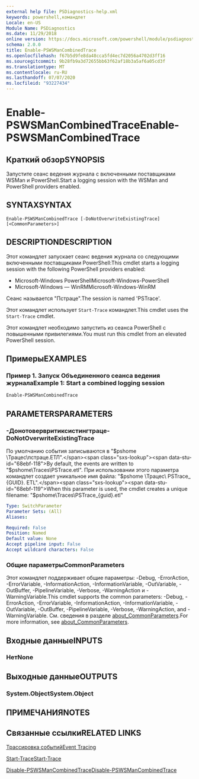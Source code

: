```yaml
---
external help file: PSDiagnostics-help.xml
keywords: powershell,командлет
Locale: en-US
Module Name: PSDiagnostics
ms.date: 11/29/2018
online version: https://docs.microsoft.com/powershell/module/psdiagnostics/enable-pswsmancombinedtrace?view=powershell-5.1&WT.mc_id=ps-gethelp
schema: 2.0.0
title: Enable-PSWSManCombinedTrace
ms.openlocfilehash: f67b5d9fe8da48cca5fd4ec7d2056a4702d3ff16
ms.sourcegitcommit: 9b28fb9a3d72655bb63f62af18b3a5af6a05cd3f
ms.translationtype: MT
ms.contentlocale: ru-RU
ms.lasthandoff: 07/07/2020
ms.locfileid: "93227434"
---
```

# <span data-ttu-id="68ebf-103">Enable-PSWSManCombinedTrace</span><span class="sxs-lookup"><span data-stu-id="68ebf-103">Enable-PSWSManCombinedTrace</span></span>

## <span data-ttu-id="68ebf-104">Краткий обзор</span><span class="sxs-lookup"><span data-stu-id="68ebf-104">SYNOPSIS</span></span>
<span data-ttu-id="68ebf-105">Запустите сеанс ведения журнала с включенными поставщиками WSMan и PowerShell.</span><span class="sxs-lookup"><span data-stu-id="68ebf-105">Start a logging session with the WSMan and PowerShell providers enabled.</span></span>

## <span data-ttu-id="68ebf-106">SYNTAX</span><span class="sxs-lookup"><span data-stu-id="68ebf-106">SYNTAX</span></span>

```
Enable-PSWSManCombinedTrace [-DoNotOverwriteExistingTrace] [<CommonParameters>]
```

## <span data-ttu-id="68ebf-107">DESCRIPTION</span><span class="sxs-lookup"><span data-stu-id="68ebf-107">DESCRIPTION</span></span>

<span data-ttu-id="68ebf-108">Этот командлет запускает сеанс ведения журнала со следующими включенными поставщиками PowerShell:</span><span class="sxs-lookup"><span data-stu-id="68ebf-108">This cmdlet starts a logging session with the following PowerShell providers enabled:</span></span>

- <span data-ttu-id="68ebf-109">Microsoft-Windows PowerShell</span><span class="sxs-lookup"><span data-stu-id="68ebf-109">Microsoft-Windows-PowerShell</span></span>
- <span data-ttu-id="68ebf-110">Microsoft-Windows — WinRM</span><span class="sxs-lookup"><span data-stu-id="68ebf-110">Microsoft-Windows-WinRM</span></span>

<span data-ttu-id="68ebf-111">Сеанс называется "Пстраце".</span><span class="sxs-lookup"><span data-stu-id="68ebf-111">The session is named 'PSTrace'.</span></span>

<span data-ttu-id="68ebf-112">Этот командлет использует `Start-Trace` командлет.</span><span class="sxs-lookup"><span data-stu-id="68ebf-112">This cmdlet uses the `Start-Trace` cmdlet.</span></span>

<span data-ttu-id="68ebf-113">Этот командлет необходимо запустить из сеанса PowerShell с повышенными привилегиями.</span><span class="sxs-lookup"><span data-stu-id="68ebf-113">You must run this cmdlet from an elevated PowerShell session.</span></span>

## <span data-ttu-id="68ebf-114">Примеры</span><span class="sxs-lookup"><span data-stu-id="68ebf-114">EXAMPLES</span></span>

### <span data-ttu-id="68ebf-115">Пример 1. Запуск Объединенного сеанса ведения журнала</span><span class="sxs-lookup"><span data-stu-id="68ebf-115">Example 1: Start a combined logging session</span></span>

```powershell
Enable-PSWSManCombinedTrace
```

## <span data-ttu-id="68ebf-116">PARAMETERS</span><span class="sxs-lookup"><span data-stu-id="68ebf-116">PARAMETERS</span></span>

### <span data-ttu-id="68ebf-117">-Донотовервритиксистингтраце</span><span class="sxs-lookup"><span data-stu-id="68ebf-117">-DoNotOverwriteExistingTrace</span></span>

<span data-ttu-id="68ebf-118">По умолчанию события записываются в "$pshome \Трацес\пстраце.ЕТЛ".</span><span class="sxs-lookup"><span data-stu-id="68ebf-118">By default, the events are written to "$pshome\Traces\PSTrace.etl".</span></span> <span data-ttu-id="68ebf-119">При использовании этого параметра командлет создает уникальное имя файла: "$pshome \Трацес\ PSTrace_ {GUID}. ETL".</span><span class="sxs-lookup"><span data-stu-id="68ebf-119">When this parameter is used, the cmdlet creates a unique filename: "$pshome\Traces\PSTrace_{guid}.etl"</span></span>

```yaml
Type: SwitchParameter
Parameter Sets: (All)
Aliases:

Required: False
Position: Named
Default value: None
Accept pipeline input: False
Accept wildcard characters: False
```

### <span data-ttu-id="68ebf-120">Общие параметры</span><span class="sxs-lookup"><span data-stu-id="68ebf-120">CommonParameters</span></span>

<span data-ttu-id="68ebf-121">Этот командлет поддерживает общие параметры: -Debug, -ErrorAction, -ErrorVariable, -InformationAction, -InformationVariable, -OutVariable, -OutBuffer, -PipelineVariable, -Verbose, -WarningAction и -WarningVariable.</span><span class="sxs-lookup"><span data-stu-id="68ebf-121">This cmdlet supports the common parameters: -Debug, -ErrorAction, -ErrorVariable, -InformationAction, -InformationVariable, -OutVariable, -OutBuffer, -PipelineVariable, -Verbose, -WarningAction, and -WarningVariable.</span></span> <span data-ttu-id="68ebf-122">См. сведения в разделе [about_CommonParameters](https://go.microsoft.com/fwlink/?LinkID=113216).</span><span class="sxs-lookup"><span data-stu-id="68ebf-122">For more information, see [about_CommonParameters](https://go.microsoft.com/fwlink/?LinkID=113216).</span></span>

## <span data-ttu-id="68ebf-123">Входные данные</span><span class="sxs-lookup"><span data-stu-id="68ebf-123">INPUTS</span></span>

### <span data-ttu-id="68ebf-124">Нет</span><span class="sxs-lookup"><span data-stu-id="68ebf-124">None</span></span>

## <span data-ttu-id="68ebf-125">Выходные данные</span><span class="sxs-lookup"><span data-stu-id="68ebf-125">OUTPUTS</span></span>

### <span data-ttu-id="68ebf-126">System.Object</span><span class="sxs-lookup"><span data-stu-id="68ebf-126">System.Object</span></span>

## <span data-ttu-id="68ebf-127">ПРИМЕЧАНИЯ</span><span class="sxs-lookup"><span data-stu-id="68ebf-127">NOTES</span></span>

## <span data-ttu-id="68ebf-128">Связанные ссылки</span><span class="sxs-lookup"><span data-stu-id="68ebf-128">RELATED LINKS</span></span>

[<span data-ttu-id="68ebf-129">Трассировка событий</span><span class="sxs-lookup"><span data-stu-id="68ebf-129">Event Tracing</span></span>](/windows/desktop/ETW/event-tracing-portal)

[<span data-ttu-id="68ebf-130">Start-Trace</span><span class="sxs-lookup"><span data-stu-id="68ebf-130">Start-Trace</span></span>](start-trace.md)

[<span data-ttu-id="68ebf-131">Disable-PSWSManCombinedTrace</span><span class="sxs-lookup"><span data-stu-id="68ebf-131">Disable-PSWSManCombinedTrace</span></span>](Disable-PSWSManCombinedTrace.md)
